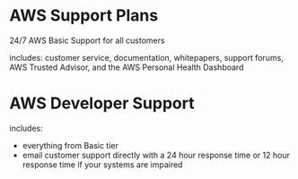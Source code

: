 # AWS Support Plans
24/7 AWS Basic Support for all customers

includes:
customer service, documentation, whitepapers, support forums, AWS Trusted Advisor, and the AWS Personal Health Dashboard


# AWS Developer Support
includes:
- everything from Basic tier
- email customer support directly with a 24 hour response time or 12 hour response time if your systems are impaired